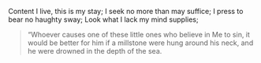 Content I live, this is my stay;
I seek no more than may suffice;
I press to bear no haughty sway;
Look what I lack my mind supplies;

> “Whoever causes one of these little ones who believe in Me to sin, it would be better for him if a millstone were hung around his neck, and he were drowned in the depth of the sea.
